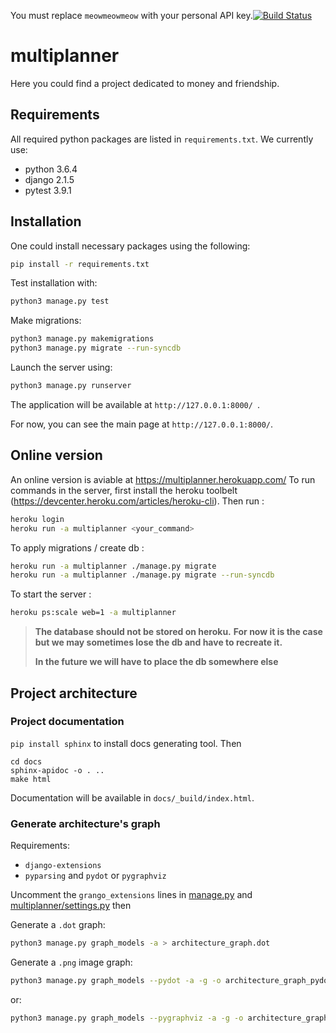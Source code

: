 You must replace `meowmeowmeow` with your personal API key.[![Build Status](https://travis-ci.com/SEM1INFOENS/multiplanner.svg?branch=master)](https://travis-ci.com/SEM1INFOENS/multiplanner)

# multiplanner
Here you could find a project dedicated to money and friendship.

## Requirements
All required python packages are listed in `requirements.txt`.
We currently use:
- python 3.6.4
- django 2.1.5
- pytest 3.9.1

## Installation
One could install necessary packages using the following:
```bash
pip install -r requirements.txt
```
Test installation with:
```bash
python3 manage.py test
```
Make migrations:
```bash
python3 manage.py makemigrations
python3 manage.py migrate --run-syncdb
```
Launch the server using:
```bash
python3 manage.py runserver
```
The application will be available at `http://127.0.0.1:8000/ `.

For now, you can see the main page at `http://127.0.0.1:8000/`.


## Online version
An online version is aviable at https://multiplanner.herokuapp.com/
To run commands in the server, 
first install the heroku toolbelt (https://devcenter.heroku.com/articles/heroku-cli).
Then run :
```bash
heroku login
heroku run -a multiplanner <your_command>
```

To apply migrations / create db :
```bash
heroku run -a multiplanner ./manage.py migrate
heroku run -a multiplanner ./manage.py migrate --run-syncdb
```
To start the server : 
```bash
heroku ps:scale web=1 -a multiplanner
```

> **The database should not be stored on heroku.**
> **For now it is the case but we may sometimes lose the db and have to recreate it.**
>	
> **In the future we will have to place the db somewhere else**


## Project architecture

### Project documentation

`pip install sphinx` to install docs generating tool. Then 
```
cd docs
sphinx-apidoc -o . ..
make html
```

Documentation will be available in `docs/_build/index.html`.

### Generate architecture's graph
Requirements:
- `django-extensions`
- `pyparsing` and `pydot` or `pygraphviz`

Uncomment the `grango_extensions` lines in [manage.py](manage.py) and [multiplanner/settings.py](multiplanner/settings.py) then

Generate a `.dot` graph:
```bash
python3 manage.py graph_models -a > architecture_graph.dot
```
Generate a `.png` image graph:
```bash
python3 manage.py graph_models --pydot -a -g -o architecture_graph_pydot.png
```
or:
```bash
python3 manage.py graph_models --pygraphviz -a -g -o architecture_graph_pygraphviz.png
```
